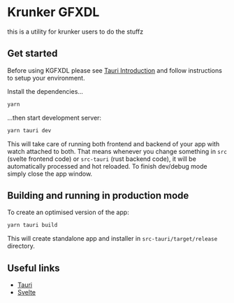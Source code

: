 # Krunker GFXDL

this is a utility for krunker users to do the stuffz


## Get started

Before using KGFXDL please see [Tauri Introduction](https://tauri.studio/en/docs/getting-started/intro) and follow instructions to setup your environment.

Install the dependencies...

```bash
yarn
```

...then start development server:

```bash
yarn tauri dev
```

This will take care of running both frontend and backend of your app with watch attached to both. That means whenever you change something in `src` (svelte frontend code) or `src-tauri` (rust backend code), it will be automatically processed and hot reloaded. To finish dev/debug mode simply close the app window.

## Building and running in production mode

To create an optimised version of the app:

```bash
yarn tauri build
```

This will create standalone app and installer in `src-tauri/target/release` directory.

## Useful links

-   [Tauri](https://tauri.studio)
-   [Svelte](https://svelte.dev)
